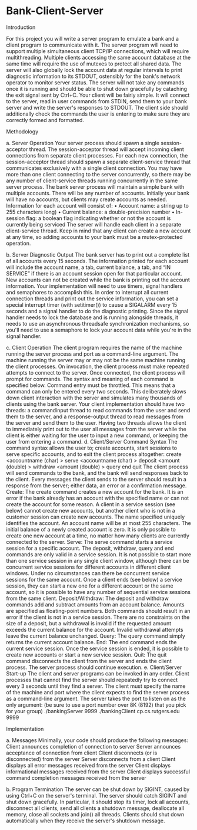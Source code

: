 # Bank-Client-Server
Introduction

For this project you will write a server program to emulate a bank and a client program to communicate
with it. The server program will need to support multiple simultaneous client TCP/IP connections,
which will require multithreading. Multiple clients accessing the same account database at the same
time will require the use of mutexes to protect all shared data. The server will also globally lock the
account data at regular intervals to print diagnostic information to its STDOUT, ostensibly for the
bank's network operator to monitor server status. The server will not take any commands once it is
running and should be able to shut down gracefully by cataching the exit signal sent by Ctrl+C.
Your client will be fairly simple. It will connect to the server, read in user commands from STDIN,
send them to your bank server and write the server's responses to STDOUT. The client side should
additionally check the commands the user is entering to make sure they are correctly formed and
formatted.

Methodology

a. Server Operation
Your server process should spawn a single session-acceptor thread. The session-acceptor thread will
accept incoming client connections from separate client processes. For each new connection, the
session-acceptor thread should spawn a separate client-service thread that communicates exclusively
with a single client connection. You may have more than one client connecting to the server
concurrently, so there may be any number of client-service threads running concurrently in the same
server process.
The bank server process will maintain a simple bank with multiple accounts. There will be any number
of accounts. Initially your bank will have no accounts, but clients may create accounts
as needed. Information for each account will consist of:
• Account name:
a string up to 255 characters long)
• Current balance:
a double-precision number
• In-session flag:
a boolean flag indicating whether or not the account is currently being serviced
The server will handle each client in a separate client-service thread. Keep in mind that any client
can create a new account at any time, so adding accounts to your bank must be a mutex-protected
operation.

b. Server Diagnostic Output
The bank server has to print out a complete list of all accounts every 15 seconds. The information
printed for each account will include the account name, a tab, current balance, a tab, and “IN
SERVICE” if there is an account session open for that particular account. New accounts can not be
created while the bank is printing out the account information. Your implementation will need to use
timers, signal handlers and semaphores to accomplish this.
In order to interrupt all current connection threads and print out the service information, you can set a
special interrupt timer (with setitimer()) to cause a SIGALARM every 15 seconds and a signal handler
to do the diagnostic printing. Since the signal handler needs to lock the database and is running
alongside threads, it needs to use an asynchronous threadsafe synchronization mechanisms, so you'll
need to use a semaphore to lock your account data while you're in the signal handler.

c. Client Operation
The client program requires the name of the machine running the server process and port as a
command-line argument. The machine running the server may or may not be the same machine running
the client processes. On invocation, the client process must make repeated attempts to connect to the
server. Once connected, the client process will prompt for commands. The syntax and meaning of each
command is specified below.
Command entry must be throttled. This means that a command can only be entered every two seconds. This deliberately slows down client interaction with the server and simulates many thousands
of clients using the bank server. Your client implementation should have two threads: a commandinput thread to read commands from the user and send them to the server, and a response-output
thread to read messages from the server and send them to the user. Having two threads allows the client
to immediately print out to the user all messages from the server while the client is either waiting for
the user to input a new command, or keeping the user from entering a command.
d. Client/Server Command Syntax
The command syntax allows the user to; create accounts, start sessions to serve specific accounts,
and to exit the client process altogether:
create <accountname (char) >
serve <accountname (char) >
deposit <amount (double) >
withdraw <amount (double) >
query
end
quit
The client process will send commands to the bank, and the bank will send responses back to the
client. Every messages the client sends to the server should result in a response from the server; either
data, an error or a confirmation message.
Create:
The create command creates a new account for the bank. It is an error if the bank already has an
account with the specified name or can not create the account for some reason. A client in a service
session (see below) cannot create new accounts, but another client who is not in a customer session can
create new accounts. The name specified uniquely identifies the account. An account name will be at
most 255 characters. The initial balance of a newly created account is zero. It is only possible
to create one new account at a time, no matter how many clients are currently connected to the
server.
Serve:
The serve command starts a service session for a specific account. The deposit, withdraw,
query and end commands are only valid in a service session. It is not possible to start more
than one service session in any single client window, although there can be concurrent service
sessions for different accounts in different client windows. Under no circumstances can there be
concurrent service sessions for the same account. Once a client ends (see below) a service session, they
can start a new one for a different account or the same account, so it is possible to have any number of
sequential service sessions from the same client.
Deposit/Withdraw:
The deposit and withdraw commands add and subtract amounts from an account balance.
Amounts are specified as floating-point numbers. Both commands should result in an error if the client
is not in a service session. There are no constraints on the size of a deposit, but a withdrawal is invalid
if the requested amount exceeds the current balance for the account. Invalid withdrawal attempts
leave the current balance unchanged.
Query:
The query command simply returns the current account balance.
End:
The end command ends the current service session. Once the service session is ended, it is possible
to create new accounts or start a new service session.
Quit:
The quit command disconnects the client from the server and ends the client process. The server
process should continue execution.
e. Client/Server Start-up
The client and server programs can be invoked in any order. Client processes that cannot find the
server should repeatedly try to connect every 3 seconds until they find a server. The client must specify
the name of the machine and port where the client expects to find the server process as a command-line
argument. The server takes the port to listen on as the only argument:
(be sure to use a port number over 8K (8192) that you pick for your group)
./bankingServer 9999
./bankingClient cp.cs.rutgers.edu 9999

Implementation

a. Messages
Minimally, your code should produce the following messages:
Client announces completion of connection to server
Server announces acceptance of connection from client
Client disconnects (or is disconnected) from the server
Server disconnects from a client
Client displays all error messages received from the server
Client displays informational messages received from the server
Client displays successful command completion messages received from the server

b. Program Termination
The server can be shut down by SIGINT, caused by using Ctrl+C on the server's terminal.
The server should catch SIGINT and shut down gracefully. In particular, it should stop its timer, lock
all accounts, disconnect all clients, send all clients a shutdown message, deallocate all memory, close
all sockets and join() all threads.
Clients should shut down automatically when they receive the server's shutdown message.
